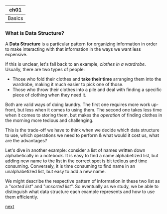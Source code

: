 |ch01|
|---|
|Basics|

### What is Data Structure?
A **Data Structure** is a particular pattern for organizing information in order to make interacting with that information in the ways we want less expensive.

If this is unclear, let's fall back to an example, *clothes in a wardrobe*. Usually, there are two types of people:
- Those who fold their clothes and **take their time** arranging them into the wardrobe, making it much easier to pick one of those.
- Those who throw their clothes into a pile and deal with finding a specific piece of clothing when they need it.

Both are valid ways of doing laundry. The first one requires more work up-front, but less when it comes to using them. The second one takes less time when it comes to storing them, but makes the _operation_ of finding  clothes in the morning more tedious and challenging. 

This is the trade-off we have to think when we decide which data structure to use, which operations we need to perform & what would it cost us, what are the advantages? 

Let's dive in another example: consider a list of names written down alphabetically in a notebook. It is easy to find a name alphabetized list, but adding new name to the list in the correct spot is bit tedious and time consuming. Conversely, it is time consuming to find name in an unalphabetized list, but easy to add a new name.

We might describe the respective pattern of information in these two list as a "_sorted list_" and "_unsorted list_". So eventually as we study, we be able to distinguish what data structure each example represents and how to use them efficiently. 


[next](/2.Arrays.md)
